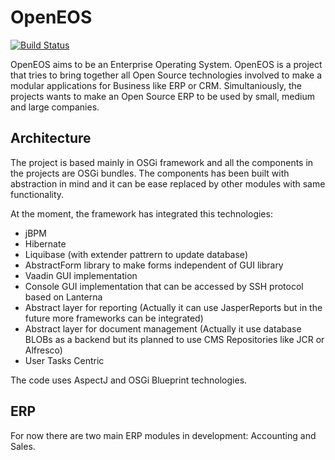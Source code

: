 OpenEOS
============
[![Build Status](https://travis-ci.org/frincon/openeos.png?branch=master)](https://travis-ci.org/frincon/openeos)

OpenEOS aims to be an Enterprise Operating System. OpenEOS is a project that tries to bring together all Open Source technologies involved to make a modular applications for Business like ERP or CRM. Simultaniously, the projects wants to make an Open Source ERP to be used by small, medium and large companies.

Architecture
------------

The project is based mainly in OSGi framework and all the components in the projects are OSGi bundles. The components has been built with abstraction in mind and it can be ease replaced by other modules with same functionality.

At the moment, the framework has integrated this technologies:
- jBPM
- Hibernate
- Liquibase (with extender pattrern to update database)
- AbstractForm library to make forms independent of GUI library
- Vaadin GUI implementation
- Console GUI implementation that can be accessed by SSH protocol based on Lanterna
- Abstract layer for reporting (Actually it can use JasperReports but in the future more frameworks can be integrated)
- Abstract layer for document management (Actually it use database BLOBs as a backend but its planned to use CMS Repositories like JCR or Alfresco)
- User Tasks Centric

The code uses AspectJ and OSGi Blueprint technologies.

ERP
---

For now there are two main ERP modules in development: Accounting and Sales.
